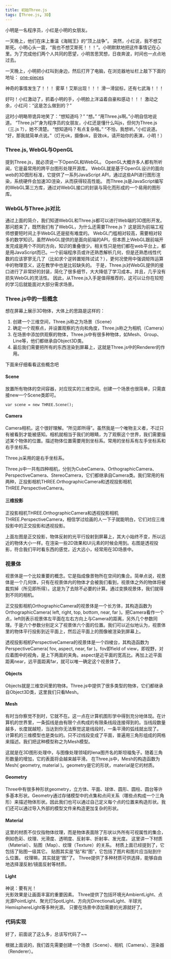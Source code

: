 ```yaml
---
title: 初始Three.js
tags: [Three.js, 3D]
---
```

小明是一名程序员，小红是小明的女朋友。

一天晚上，他们在床上重温《海贼王》的“顶上战争”。
突然，小红说，我不想艾斯死。小明心头一震，“我也不想艾斯死！！！”。小明默默地把这件事情记在心里。为了完成他们两个人共同的愿望，小明苦思冥想，日夜奔波，时间也一点点地过去。

一天晚上，小明把小红叫到身边，然后打开了电脑，在浏览器地址栏上敲下下面的地址：
[one-pieces](http://one-pieces.me/threejs-practice/one-piece-top-war/index.html)
    
神奇的事情发生了！！！
雾草！艾斯出现！！！
滑一滑鼠标，还有七武海！！！
    
好叼！小红激动了，抓着小明的手，小明脸上洋溢着自豪和感动！！！
激动之余，小红问：“这是怎么做到的？”

这时小明略带诡异地笑了：“想知道吗？”
“想。”
“用Three.js啊。”小明自信地说道。
“Three.js?”身为程序员的女朋友，小红还是懂什么叫js，但何为Three.js（三.js ?），她不清楚。
“想知道吗？有点复杂哦。”
“不怕，我想听。”小红说道。
“好，那我就简单点说。”（灯光ok，摄像ok，音效ok，请开始你的表演，小明！）

### Three.js, WebGL与OpenGL
提到Three.js，就必须说一下OpenGL和WebGL。
OpenGL大概许多人都有所听闻，它是最常用的跨平台图形处理开源库。
WebGL就是基于OpenGL设计的面向web的3D图形标准，它提供了一系列JavaScript API，通过这些API进行图形渲染，系统硬件会加速3D渲染，从而获得较高性能。
而Three.js是JavaScript编写的WebGL第三方库，通过对WebGL接口的封装与简化而形成的一个易用的图形库。

### WebGL与Three.js对比
通过上面的简介，我们知道WebGL和Three.js都可以进行Web端的3D图形开发。那问题来了，既然我们有了WebGL，为什么还需要Three.js？
这是因为前端工程师想要短时间上手WebGL还是挺有难度的。
WebGL门槛相对较高，需要相对较多的数学知识。虽然WebGL提供的是面向前端的API，但本质上WebGL跟前端开发完成是两个不同的方向，知识的重叠很少。相关性只是他们都在web平台上，都是用JavaScript而已。一个前端程序员或许还熟悉解析几何，但是还熟悉线性代数的应该寥寥无几了（比如求个逆转置矩阵试试？），更何况使用中强调矩阵运算中的物理意义，这在教学中也是比较缺失的。
于是，Three.js对WebGL提供的接口进行了非常好的封装，简化了很多细节，大大降低了学习成本。并且，几乎没有损失WebGL的灵活性。
因此，从Three.js入手是值得推荐的，这可以让你在较短的学习后就能面对大部分需求场景。

### Three.js中的一些概念
想在屏幕上展示3D物体，大体上的思路是这样的：

1. 创建一个三维空间，Three.js称之为场景（Scene）
2. 确定一个观察点，并设置观察的方向和角度，Three.js称之为相机（Camera）
3. 在场景中添加供观察的物体，Three.js中有很多种物体，如Mesh、Group、Line等，他们都继承自Object3D类。
4. 最后我们需要把所有的东西渲染到屏幕上，这就是Three.js中的Renderer的作用。

下面来仔细看看这些概念吧

#### Scene
放置所有物体的空间容器，对应现实的三维空间。创建一个场景也很简单，只需直接new一个Scene类即可。

    var scene = new THREE.Scene();

#### Camera
Camera相机，这个很好理解。“所见即所得”。虽然我是一个唯物主义者，不过只有被看到才能被感知。相机就相当于我们的眼睛，为了观察这个世界，我们需要描述某个物体的位置。描述物体位置需要用到坐标系。常用的坐标系有左手坐标系和右手坐标系。
    
Three.js采用的是右手坐标系。

Three.js中一共有四种相机，分别为CubeCamera、OrthographicCamera、PerspectiveCamera、StereoCamera，它们都继承自Camera类。我们常用的有两种，正投影相机THREE.OrthographicCamera和透视投影相机THREE.PerspectiveCamera。
    
#### 三维投影
正投影相机THREE.OrthographicCamera和透视投影相机THREE.PerspectiveCamera，相信学过绘画的人一下子就能明白，它们对应三维投影中的正交投影和透视投影。
    
上面左图是正交投影，物体反射的光平行投射到屏幕上，其大小始终不变，所以远近的物体大小一样。在渲染一些2D效果和UI元素的时候会用到。右图是透视投影，符合我们平时看东西的感觉，近大远小，经常用在3D场景中。

### 视景体
视景体是一个比较重要的概念。它是指成像景物所在空间的集合。简单点说，视景体是一个几何体，只有在视景体内的物体才会被我们看到，视景体之外的物体将被裁剪掉（所见即所得）。这是为了去除不必要的计算。通过变换视景体，我们就得到不同的相机。

正交投影相机OrthographicCamera的视景体是一个长方体，其构造函数为OrthographicCamera( left, right, top, bottom, near, far )。把Camera看作一个点，left则表示视景体左平面在左右方向上与Camera的距离，另外几个参数同理。于是六个参数分别定义了视景体六个面的位置。我们可以近似地认为，视景体里的物体平行投影到近平面上，然后近平面上的图像被渲染到屏幕上。
  
透视投影相机PerspectiveCamera的视景体是一个四棱台，其构造函数为PerspectiveCamera( fov, aspect, near, far )。fov即field of view，即视野，对应着图中的视角，是上下两面的夹角。aspect是近平面的宽高比。再加上近平面距离near，远平面距离far，就可以唯一确定这个视景体了。

#### Objects
Objects就是三维空间里的物体。Three.js中提供了很多类型的物体，它们都继承自Object3D类，这里我们只看Mesh。

#### Mesh
有时当你察觉不到时，它就不在。这一点在计算机图形学中得到充分地体现。在计算机的世界里，一条弧线是由有限个点构成的有限条线段连接得到的。当线段数量越多，长度就越短，当达到你无法察觉这是线段时，一条平滑的弧线就出现了。
计算机的三维模型也是类似的。只不过线段变成了平面，普遍用三角形组成的网格来描述。我们把这种模型称之为Mesh模型。

这就是在3D图形处理中，与图像处理领域的lena图齐名的斯坦福兔子。随着三角形数量的增加，它的表面将会越来越平滑。
在Three.js中，Mesh的构造函数为Mesh( geometry, material )。geometry是它的形状，material是它的材质。

#### Geometry
Three中有很多种形状geometry，立方体、平面、球体、圆形、圆柱、圆台等许多基本形状。Geometry通过存储模型中的点集和点间关系（哪些点构成一个三角形）来描述物体形状。因此我们也可以通过自己定义每个点的位置来构造形状。我们还可以通过导入外部的模型文件来构造更加复杂的形状。

#### Material
这里的材质不仅仅指物体纹理，而是物体表面除了形状以外所有可视属性的集合，例如色彩、纹理、光滑度、透明度、反射率、折射率、发光度。
这里讲一下材质（Material）、贴图（Map）、纹理（Texture）的关系。
材质上面已经提到了，它包括了贴图一级其它。
贴图其实是“贴”和“图”，它包括了图片和图片应当贴到什么位置。
纹理嘛，其实就是“图”了。
Three提供了多种材质可供选择，能够自由地选择漫反射/镜面反射等材质。

#### Light
神说：要有光！    
光影效果是让画面丰富的重要因素。
Three提供了包括环境光AmbientLight、点光源PointLight、聚光灯SpotLight、方向光DirectionalLight、半球光HemisphereLight等多种光源。
只要在场景中添加需要的光源就好了。

### 代码实现
好了，前面说了这么多，总该写代码了~~

根据上面说的，我们首先需要创建一个场景（Scene）、相机（Camera）、渲染器（Renderer）。
    